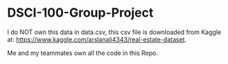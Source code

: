# DSCI-100-Group-Project

I do NOT own this data in data.csv, this csv file is downloaded from Kaggle at: https://www.kaggle.com/arslanali4343/real-estate-dataset.

Me and my teammates own all the code in this Repo. 
